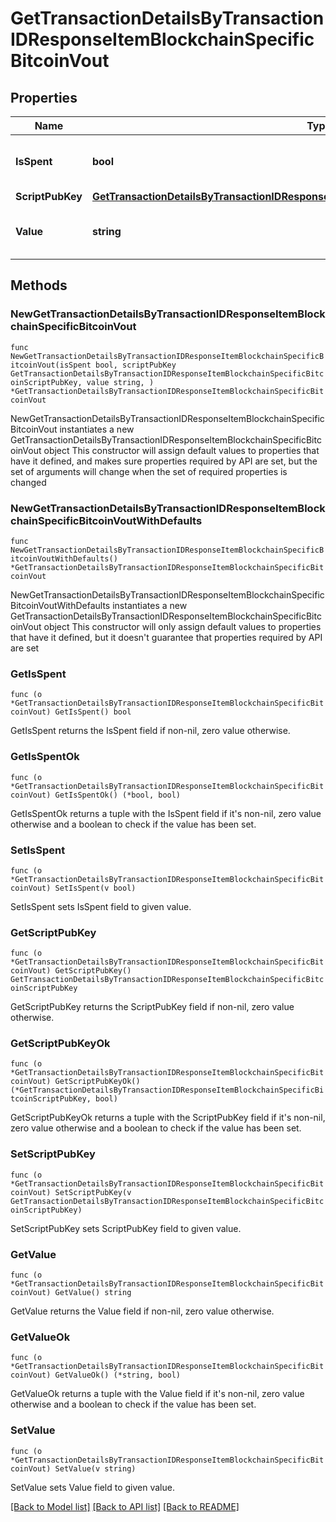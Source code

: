 # GetTransactionDetailsByTransactionIDResponseItemBlockchainSpecificBitcoinVout

## Properties

Name | Type | Description | Notes
------------ | ------------- | ------------- | -------------
**IsSpent** | **bool** | Defines whether the output is spent or not. | 
**ScriptPubKey** | [**GetTransactionDetailsByTransactionIDResponseItemBlockchainSpecificBitcoinScriptPubKey**](GetTransactionDetailsByTransactionIDResponseItemBlockchainSpecificBitcoinScriptPubKey.md) |  | 
**Value** | **string** | Represents the sent/received amount. | 

## Methods

### NewGetTransactionDetailsByTransactionIDResponseItemBlockchainSpecificBitcoinVout

`func NewGetTransactionDetailsByTransactionIDResponseItemBlockchainSpecificBitcoinVout(isSpent bool, scriptPubKey GetTransactionDetailsByTransactionIDResponseItemBlockchainSpecificBitcoinScriptPubKey, value string, ) *GetTransactionDetailsByTransactionIDResponseItemBlockchainSpecificBitcoinVout`

NewGetTransactionDetailsByTransactionIDResponseItemBlockchainSpecificBitcoinVout instantiates a new GetTransactionDetailsByTransactionIDResponseItemBlockchainSpecificBitcoinVout object
This constructor will assign default values to properties that have it defined,
and makes sure properties required by API are set, but the set of arguments
will change when the set of required properties is changed

### NewGetTransactionDetailsByTransactionIDResponseItemBlockchainSpecificBitcoinVoutWithDefaults

`func NewGetTransactionDetailsByTransactionIDResponseItemBlockchainSpecificBitcoinVoutWithDefaults() *GetTransactionDetailsByTransactionIDResponseItemBlockchainSpecificBitcoinVout`

NewGetTransactionDetailsByTransactionIDResponseItemBlockchainSpecificBitcoinVoutWithDefaults instantiates a new GetTransactionDetailsByTransactionIDResponseItemBlockchainSpecificBitcoinVout object
This constructor will only assign default values to properties that have it defined,
but it doesn't guarantee that properties required by API are set

### GetIsSpent

`func (o *GetTransactionDetailsByTransactionIDResponseItemBlockchainSpecificBitcoinVout) GetIsSpent() bool`

GetIsSpent returns the IsSpent field if non-nil, zero value otherwise.

### GetIsSpentOk

`func (o *GetTransactionDetailsByTransactionIDResponseItemBlockchainSpecificBitcoinVout) GetIsSpentOk() (*bool, bool)`

GetIsSpentOk returns a tuple with the IsSpent field if it's non-nil, zero value otherwise
and a boolean to check if the value has been set.

### SetIsSpent

`func (o *GetTransactionDetailsByTransactionIDResponseItemBlockchainSpecificBitcoinVout) SetIsSpent(v bool)`

SetIsSpent sets IsSpent field to given value.


### GetScriptPubKey

`func (o *GetTransactionDetailsByTransactionIDResponseItemBlockchainSpecificBitcoinVout) GetScriptPubKey() GetTransactionDetailsByTransactionIDResponseItemBlockchainSpecificBitcoinScriptPubKey`

GetScriptPubKey returns the ScriptPubKey field if non-nil, zero value otherwise.

### GetScriptPubKeyOk

`func (o *GetTransactionDetailsByTransactionIDResponseItemBlockchainSpecificBitcoinVout) GetScriptPubKeyOk() (*GetTransactionDetailsByTransactionIDResponseItemBlockchainSpecificBitcoinScriptPubKey, bool)`

GetScriptPubKeyOk returns a tuple with the ScriptPubKey field if it's non-nil, zero value otherwise
and a boolean to check if the value has been set.

### SetScriptPubKey

`func (o *GetTransactionDetailsByTransactionIDResponseItemBlockchainSpecificBitcoinVout) SetScriptPubKey(v GetTransactionDetailsByTransactionIDResponseItemBlockchainSpecificBitcoinScriptPubKey)`

SetScriptPubKey sets ScriptPubKey field to given value.


### GetValue

`func (o *GetTransactionDetailsByTransactionIDResponseItemBlockchainSpecificBitcoinVout) GetValue() string`

GetValue returns the Value field if non-nil, zero value otherwise.

### GetValueOk

`func (o *GetTransactionDetailsByTransactionIDResponseItemBlockchainSpecificBitcoinVout) GetValueOk() (*string, bool)`

GetValueOk returns a tuple with the Value field if it's non-nil, zero value otherwise
and a boolean to check if the value has been set.

### SetValue

`func (o *GetTransactionDetailsByTransactionIDResponseItemBlockchainSpecificBitcoinVout) SetValue(v string)`

SetValue sets Value field to given value.



[[Back to Model list]](../README.md#documentation-for-models) [[Back to API list]](../README.md#documentation-for-api-endpoints) [[Back to README]](../README.md)


